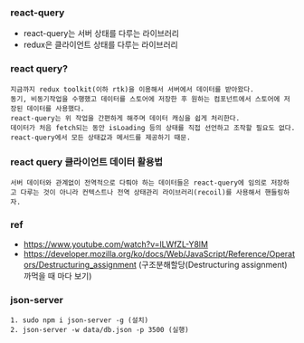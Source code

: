 ### react-query
- react-query는 서버 상태를 다루는 라이브러리
- redux은 클라이언트 상태를 다루는 라이브러리

### react query?
    지금까지 redux toolkit(이하 rtk)을 이용해서 서버에서 데이터를 받아왔다.
    동기, 비동기작업을 수행했고 데이터를 스토어에 저장한 후 원하는 컴포넌트에서 스토어에 저장된 데이터를 사용했다.
    react-query는 위 작업을 간편하게 해주며 데이터 캐싱을 쉽게 처리한다.
    데이터가 처음 fetch되는 동안 isLoading 등의 상태를 직접 선언하고 조작할 필요도 없다. react-query에서 모든 상태값과 메서드를 제공하기 때문.

### react query 클라이언트 데이터 활용법
    서버 데이터와 관계없이 전역적으로 다뤄야 하는 데이터들은 react-query에 임의로 저장하고 다루는 것이 아니라 컨텍스트나 전역 상태관리 라이브러리(recoil)를 사용해서 핸들링하자.

### ref
- https://www.youtube.com/watch?v=lLWfZL-Y8lM
- https://developer.mozilla.org/ko/docs/Web/JavaScript/Reference/Operators/Destructuring_assignment (구조분해할당(Destructuring assignment) 까먹을 때 마다 보기)

### json-server
    1. sudo npm i json-server -g (설치)
    2. json-server -w data/db.json -p 3500 (실행)
